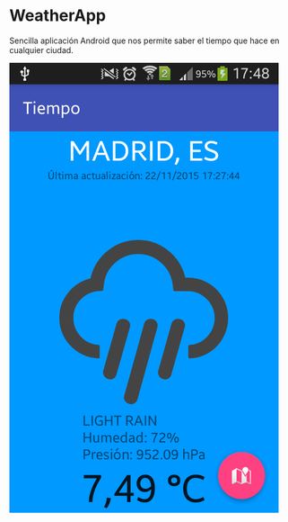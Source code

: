 # WeatherApp
Sencilla aplicación Android que nos permite saber el tiempo que hace en cualquier ciudad.

![Alt text](imagen.png "Captura")
